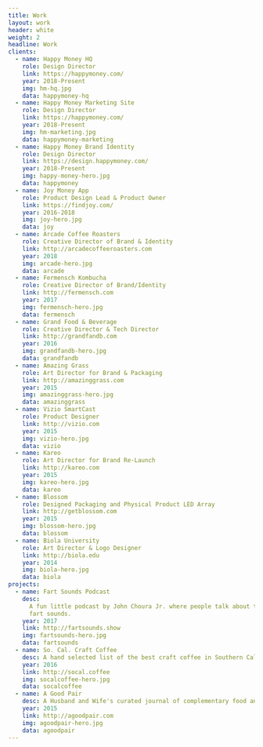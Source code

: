 ```yaml
---
title: Work
layout: work
header: white
weight: 2
headline: Work
clients:
  - name: Happy Money HQ
    role: Design Director
    link: https://happymoney.com/
    year: 2018-Present
    img: hm-hq.jpg
    data: happymoney-hq
  - name: Happy Money Marketing Site
    role: Design Director
    link: https://happymoney.com/
    year: 2018-Present
    img: hm-marketing.jpg
    data: happymoney-marketing
  - name: Happy Money Brand Identity
    role: Design Director
    link: https://design.happymoney.com/
    year: 2018-Present
    img: happy-money-hero.jpg
    data: happymoney
  - name: Joy Money App
    role: Product Design Lead & Product Owner
    link: https://findjoy.com/
    year: 2016-2018
    img: joy-hero.jpg
    data: joy
  - name: Arcade Coffee Roasters
    role: Creative Director of Brand & Identity
    link: http://arcadecoffeeroasters.com
    year: 2018
    img: arcade-hero.jpg
    data: arcade
  - name: Fermensch Kombucha
    role: Creative Director of Brand/Identity
    link: http://fermensch.com
    year: 2017
    img: fermensch-hero.jpg
    data: fermensch
  - name: Grand Food & Beverage
    role: Creative Director & Tech Director
    link: http://grandfandb.com
    year: 2016
    img: grandfandb-hero.jpg
    data: grandfandb
  - name: Amazing Grass
    role: Art Director for Brand & Packaging
    link: http://amazinggrass.com
    year: 2015
    img: amazinggrass-hero.jpg
    data: amazinggrass
  - name: Vizio SmartCast
    role: Product Designer
    link: http://vizio.com
    year: 2015
    img: vizio-hero.jpg
    data: vizio
  - name: Kareo
    role: Art Director for Brand Re-Launch
    link: http://kareo.com
    year: 2015
    img: kareo-hero.jpg
    data: kareo
  - name: Blossom
    role: Designed Packaging and Physical Product LED Array
    link: http://getblossom.com
    year: 2015
    img: blossom-hero.jpg
    data: blossom
  - name: Biola University
    role: Art Director & Logo Designer
    link: http://biola.edu
    year: 2014
    img: biola-hero.jpg
    data: biola
projects:
  - name: Fart Sounds Podcast
    desc:
      A fun little podcast by John Choura Jr. where people talk about their favorite
      fart sounds.
    year: 2017
    link: http://fartsounds.show
    img: fartsounds-hero.jpg
    data: fartsounds
  - name: So. Cal. Craft Coffee
    desc: A hand selected list of the best craft coffee in Southern California.
    year: 2016
    link: http://socal.coffee
    img: socalcoffee-hero.jpg
    data: socalcoffee
  - name: A Good Pair
    desc: A Husband and Wife's curated journal of complementary food and drink pairings.
    year: 2015
    link: http://agoodpair.com
    img: agoodpair-hero.jpg
    data: agoodpair
---
```

